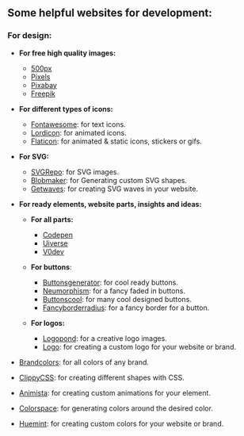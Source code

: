## Some helpful websites for development:
### For design:
- **For free high quality images:**
  - [500px](https://500px.com/)
  - [Pixels](https://www.pexels.com/)
  - [Pixabay](https://pixabay.com/)
  - [Freepik](https://www.freepik.com/)

- **For different types of icons:**
  - [Fontawesome](https://fontawesome.com/): for text icons.
  - [Lordicon](https://lordicon.com/): for animated icons.
  - [Flaticon](https://www.flaticon.com/): for animated & static icons, stickers or gifs.

- **For SVG:**
  - [SVGRepo](https://www.svgrepo.com/): for SVG images.
  - [Blobmaker](https://www.blobmaker.app/): for Generating custom SVG shapes.
  - [Getwaves](https://getwaves.io/): for creating SVG waves in your website.

- **For ready elements, website parts, insights and ideas:**
  - **For all parts:**
    - [Codepen](https://codepen.io/)
    - [Uiverse](https://uiverse.io/)
    - [V0dev](https://v0.dev/)

  - **For buttons**:
    - [Buttonsgenerator](https://markodenic.com/tools/buttons-generator/): for cool ready buttons.
    - [Neumorphism](https://neumorphism.io/): for a fancy faded in buttons.
    - [Buttonscool](https://www.buttons.cool/): for many cool designed buttons.
    - [Fancyborderradius]( https://9elements.github.io/fancy-border-radius/): for a fancy border for a button.

  - **For logos:**
    - [Logopond](https://logopond.com/): for a creative logo images.
    - [Logo](https://logo.com/): for creating a custom logo for your website or brand.
  
- [Brandcolors](https://brandcolors.net/): for all colors of any brand.
- [ClippyCSS](https://bennettfeely.com/clippy/): for creating different shapes with CSS.
- [Animista](https://animista.net/): for creating custom animations for your element.
- [Colorspace](https://mycolor.space/): for generating colors around the desired color.
- [Huemint](https://huemint.com/): for creating custom colors for your website or brand.
